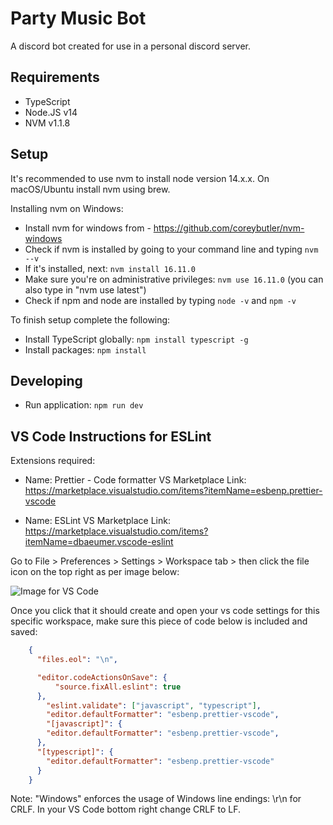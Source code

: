 
# Party Music Bot
A discord bot created for use in a personal discord server.

## Requirements
- TypeScript
- Node.JS v14
- NVM v1.1.8



## Setup

It's recommended to use nvm to install node version 14.x.x.  On macOS/Ubuntu install nvm using brew. 

Installing nvm on Windows:

- Install nvm for windows from - https://github.com/coreybutler/nvm-windows
- Check if nvm is installed by going to your command line and typing `nvm --v`
- If it's installed, next: `nvm install 16.11.0`
- Make sure you're on administrative privileges: `nvm use 16.11.0` (you can also type in "nvm use latest")
- Check if npm and node are installed by typing `node -v` and `npm -v`


To finish setup complete the following:

- Install TypeScript globally: `npm install typescript -g`
- Install packages: `npm install`


## Developing

- Run application: `npm run dev`

## VS Code Instructions for ESLint

 Extensions required: 
 - Name: Prettier - Code formatter
   VS Marketplace Link: https://marketplace.visualstudio.com/items?itemName=esbenp.prettier-vscode

 - Name: ESLint
   VS Marketplace Link: https://marketplace.visualstudio.com/items?itemName=dbaeumer.vscode-eslint

Go to File > Preferences > Settings > Workspace tab > then click the file icon on the top right as per image below:

![Image for VS Code](https://i.imgur.com/d8EKszE.png)

Once you click that it should create and open your vs code settings for this specific workspace, make sure this piece of code below is included and saved:

```JSON
    {
      "files.eol": "\n",

      "editor.codeActionsOnSave": {
          "source.fixAll.eslint": true
      },
        "eslint.validate": ["javascript", "typescript"],
        "editor.defaultFormatter": "esbenp.prettier-vscode",
        "[javascript]": {
        "editor.defaultFormatter": "esbenp.prettier-vscode", 
      },
      "[typescript]": {
        "editor.defaultFormatter": "esbenp.prettier-vscode"
      }
    }
```
Note: "Windows" enforces the usage of Windows line endings: \r\n for CRLF. In your VS Code bottom right change CRLF to LF.